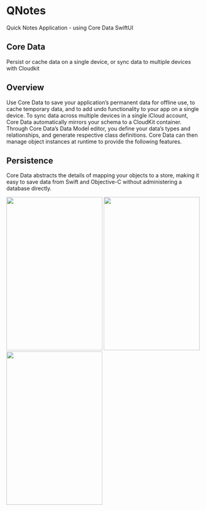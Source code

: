 # QNotes
 Quick Notes Application - using Core Data SwiftUI
 
 ## Core Data
 Persist or cache data on a single device, or sync data to multiple devices with Cloudkit

## Overview
Use Core Data to save your application’s permanent data for offline use, to cache temporary data, and to add undo functionality to your app on a single device. To sync data across multiple devices in a single iCloud account, Core Data automatically mirrors your schema to a CloudKit container.
Through Core Data’s Data Model editor, you define your data’s types and relationships, and generate respective class definitions. Core Data can then manage object instances at runtime to provide the following features.
## Persistence
Core Data abstracts the details of mapping your objects to a store, making it easy to save data from Swift and Objective-C without administering a database directly.


<p float="left">
<img src ="https://user-images.githubusercontent.com/33428918/162283234-2889a388-6ddf-4718-a05d-ffe03e3c6743.PNG" width="250" height="400" /> 
<img src ="https://user-images.githubusercontent.com/33428918/162283255-7d0ebf56-9b4a-4ef5-a598-301b2259e44c.PNG" width="250" height="400" /> 
<img src ="https://user-images.githubusercontent.com/33428918/162283259-8c648f1b-90f9-40c5-ab90-4e9a13da49a7.PNG" width="250" height="400" /> 
 </p>
